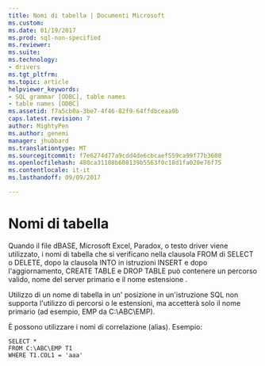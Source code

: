 ```yaml
---
title: Nomi di tabella | Documenti Microsoft
ms.custom: 
ms.date: 01/19/2017
ms.prod: sql-non-specified
ms.reviewer: 
ms.suite: 
ms.technology:
- drivers
ms.tgt_pltfrm: 
ms.topic: article
helpviewer_keywords:
- SQL grammar [ODBC], table names
- table names [ODBC]
ms.assetid: f7a5cb0a-3be7-4f46-82f9-64ffdbceaa9b
caps.latest.revision: 7
author: MightyPen
ms.author: genemi
manager: jhubbard
ms.translationtype: MT
ms.sourcegitcommit: f7e6274d77a9cdd4de6cbcaef559ca99f77b3608
ms.openlocfilehash: 480ca31108b608139b5563f0c18d1fa020e76f75
ms.contentlocale: it-it
ms.lasthandoff: 09/09/2017

---
```

# <a name="table-names"></a>Nomi di tabella
Quando il file dBASE, Microsoft Excel, Paradox, o testo driver viene utilizzato, i nomi di tabella che si verificano nella clausola FROM di SELECT o DELETE, dopo la clausola INTO in istruzioni INSERT e dopo l'aggiornamento, CREATE TABLE e DROP TABLE può contenere un percorso valido, nome del server primario e il nome estensione .  
  
 Utilizzo di un nome di tabella in un' posizione in un'istruzione SQL non supporta l'utilizzo di percorsi o le estensioni, ma accetterà solo il nome primario (ad esempio, EMP da C:\ABC\EMP).  
  
 È possono utilizzare i nomi di correlazione (alias). Esempio:  
  
```  
SELECT *    
FROM C:\ABC\EMP T1    
WHERE T1.COL1 = 'aaa'  
```
